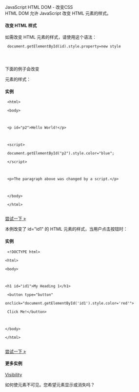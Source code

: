  JavaScript HTML DOM - 改变CSS  
HTML DOM 允许 JavaScript 改变 HTML 元素的样式。

 

#### 改变 HTML 样式

 如需改变 HTML 元素的样式，请使用这个语法：

 
```
 document.getElementById(id).style.property=new style 




```
 下面的例子会改变 <p> 元素的样式：

  
#### 实例

 
```
 <html>

 <body>



 <p id="p2">Hello World!</p>



 <script>

 document.getElementById("p2").style.color="blue";

 </script>



 <p>The paragraph above was changed by a script.</p>



 </body>

 </html> 


```
 

[尝试一下 »](http://www.w3cschool.cc/try/try.php?filename=tryjs_change_style) 

 本例改变了 id="id1" 的 HTML 元素的样式，当用户点击按钮时：

  
#### 实例

 
```
 <!DOCTYPE html>

<html>

<body>



<h1 id="id1">My Heading 1</h1>

 <button type="button" 

onclick="document.getElementById('id1').style.color='red'">

 Click Me!</button>



</body>

</html>


```
 

[尝试一下 »](http://www.w3cschool.cc/try/try.php?filename=trydhtml_dom_color2) 

 



#### 更多实例

 [Visibility](http://www.w3cschool.cc/try/try.php?filename=trydhtml_visibility)

 如何使元素不可见。您希望元素显示或消失吗？

 

